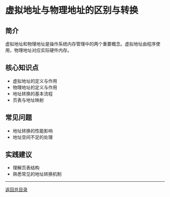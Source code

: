 # 虚拟地址与物理地址的区别与转换

## 简介
虚拟地址和物理地址是操作系统内存管理中的两个重要概念。虚拟地址由程序使用，物理地址对应实际硬件内存。

## 核心知识点
- 虚拟地址的定义与作用
- 物理地址的定义与作用
- 地址转换的基本流程
- 页表与地址映射

## 常见问题
- 地址转换的性能影响
- 地址空间不足的处理

## 实践建议
- 理解页表结构
- 熟悉常见的地址转换机制

---

[返回总目录](README.md)
